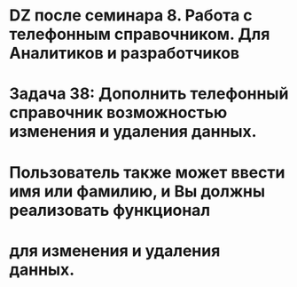 # DZ после семинара 8. Работа с телефонным справочником. Для Аналитиков и разработчиков

# Задача 38: Дополнить телефонный справочник возможностью изменения и удаления данных. 
# Пользователь также может ввести имя или фамилию, и Вы должны реализовать функционал 
# для изменения и удаления данных.
